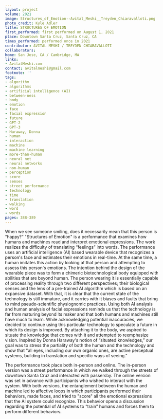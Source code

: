 ```yaml
---
layout: project
volume: 2021
image: Structures_of_Emotion--Avital_Meshi__Treyden_Chiaravalloti.png
photo_credit: Kyle Adler
title: STRUCTURES OF EMOTION
first_performed: first performed on August 1, 2021
place: Downtown Santa Cruz, Santa Cruz, CA
times_performed: performed once in 2021
contributor: AVITAL MESHI / TREYDEN CHIARAVALLOTI
collaborators:
home: San Jose, CA / Cambridge, MA
links:
- AvitalMeshi.com
contact: avitalmeshi@gmail.com
footnote: ''
tags:
- algorithm
- algorithms
- artificial intelligence (AI)
- between-ness
- body
- emotion
- face
- facial expression
- future
- GPT-2
- GPT-3
- Haraway, Donna
- human
- interaction
- machine
- machine learning
- more-than-human
- neural net
- neural networks
- non-human
- perception
- score
- senses
- street performance
- technology
- time
- translation
- walking
- word
- words
pages: 388-389
---
```


When we see someone smiling, does it necessarily mean that this person is “happy?” "Structures of Emotion" is a performance that examines how humans and machines read and interpret emotional expressions. The work realizes the difficulty of translating “feelings” into words. The performance uses an artificial intelligence (AI) based wearable device that recognizes a person's face and estimates their emotions in real-time. At the same time, a human imitates this action by looking at that person and attempting to assess this person's emotions. The intention behind the design of the wearable piece was to form a chimeric biotechnological body equipped with abilities that are beyond human. The person wearing it is essentially capable of processing reality through two different perspectives; their biological senses and the lens of a pre-trained AI algorithm which is based on an expansive dataset. With that, it is clear that the current state of the technology is still immature, and it carries with it biases and faults that bring to mind pseudo-scientific physiognomic practices. Using both AI analysis and human analysis of facial expressions reminds us that the technology is far from maturing beyond its maker and that both humans and machines still have much to learn. While acknowledging potential inaccuracies, we decided to continue using this particular technology to speculate a future in which its design is improved. By attaching it to the body, we aspired to situate the knowledge that comes with it and attempted to reemphasize vision. Inspired by Donna Haraway's notion of “situated knowledges,” our goal was to stress the partiality of both the human and the technology and show that "all eyes, including our own organic ones, are active perceptual systems, building in translation and specific ways of seeing."

The performance took place both in-person and online. The in-person version was a street performance in which we walked through the streets of downtown Santa Cruz and interacted with passersby. The online version was set in advance with participants who wished to interact with the system. With both versions, the entanglement between the human and machine led to affective loops in which participants performed their behaviors, made faces, and tried to "score" all the emotional expressions that the AI system could recognize. This behavior opens a discussion regarding the potential of AI systems to “train” humans and forces them to perform different behaviors. 